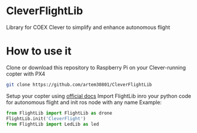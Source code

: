 # CleverFlightLib
Library for COEX Clever to simplify and enhance autonomous flight 

# How to use it
Clone or download this repository to Raspberry Pi on your Clever-running copter with PX4
```bash
git clone https://github.com/artem30801/CleverFlightLib
```
Setup your copter using [official docs](https://clever.copterexpress.com/)
Import FlightLib inro your python code for autonomous flight and init ros node with any name
Example:
```python
from FlightLib import FlightLib as drone
FlightLib.init('CleverFlight') 
from FlightLib import LedLib as led
```
